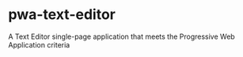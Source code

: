 # pwa-text-editor
A Text Editor single-page application that meets the Progressive Web Application criteria
